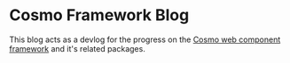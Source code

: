 # Cosmo Framework Blog

This blog acts as a devlog for the progress on the [Cosmo web component framework](https://github.com/bycosmo/cosmo) and it's related packages.